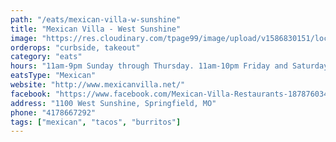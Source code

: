 ```yaml
---
path: "/eats/mexican-villa-w-sunshine"
title: "Mexican Villa - West Sunshine"
image: "https://res.cloudinary.com/tpage99/image/upload/v1586830151/local417eats/local417eatslogo.png"
orderops: "curbside, takeout"
category: "eats"
hours: "11am-9pm Sunday through Thursday. 11am-10pm Friday and Saturday"
eatsType: "Mexican"
website: "http://www.mexicanvilla.net/"
facebook: "https://www.facebook.com/Mexican-Villa-Restaurants-187876034583427"
address: "1100 West Sunshine, Springfield, MO"
phone: "4178667292"
tags: ["mexican", "tacos", "burritos"]
---
```

